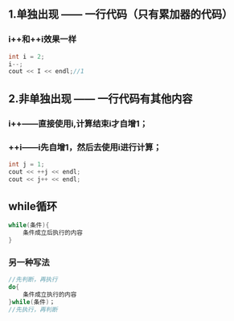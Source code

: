 ## 1.单独出现 —— 一行代码（只有累加器的代码）  
### i++和++i效果一样
~~~c++
int i = 2;
i--;
cout << I << endl;//1
~~~
## 2.非单独出现 —— 一行代码有其他内容
### i++——直接使用i,计算结束i才自增1；
### ++i——i先自增1，然后去使用i进行计算；
~~~c++
int j = 1;
cout << ++j << endl;
cout << j++ << endl;
~~~
## while循环
~~~c++
while(条件){
	条件成立后执行的内容
}
~~~
### 另一种写法
~~~c++
//先判断，再执行
do{
	条件成立执行的内容
}while(条件)；
//先执行，再判断
~~~